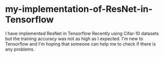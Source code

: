 # my-implementation-of-ResNet-in-Tensorflow
I have implemented ResNet in Tensorflow Recently using Cifar-10 datasets but the training accuracy was not as high as I expected. I'm new to Tensorflow and I'm hoping that someone can help me to check if there is any problems.
